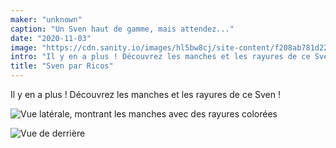 ```yaml
---
maker: "unknown"
caption: "Un Sven haut de gamme, mais attendez..."
date: "2020-11-03"
image: "https://cdn.sanity.io/images/hl5bw8cj/site-content/f208ab781d22f74c91cc37a31249fd88a94a2aab-2000x2198.jpg"
intro: "Il y en a plus ! Découvrez les manches et les rayures de ce Sven !"
title: "Sven par Ricos"
---
```


Il y en a plus ! Découvrez les manches et les rayures de ce Sven !

![Vue latérale, montrant les manches avec des rayures colorées](https://posts.freesewing.org/uploads/ricos_sven_ricos2_d350f988c8.jpg "Vue latérale, montrant les manches avec des rayures colorées")

![Vue de derrière](https://posts.freesewing.org/uploads/ricos_sven_ricos3_74928145d7.jpg "Vue de derrière")
